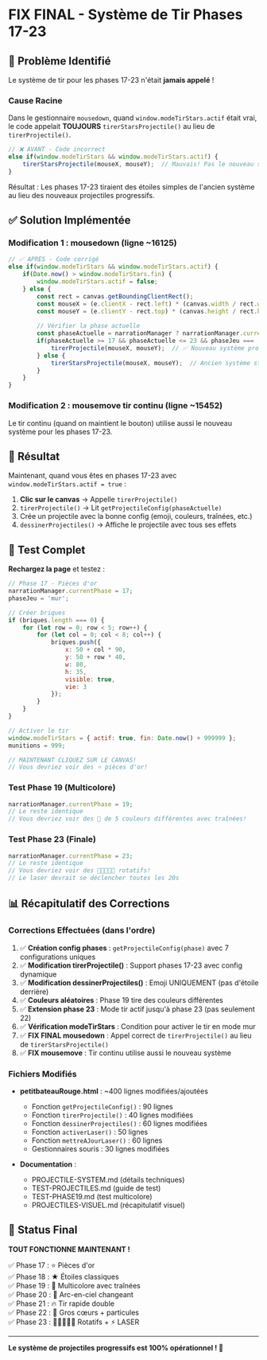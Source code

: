 # FIX FINAL - Système de Tir Phases 17-23

## 🐛 Problème Identifié

Le système de tir pour les phases 17-23 n'était **jamais appelé** !

### Cause Racine

Dans le gestionnaire `mousedown`, quand `window.modeTirStars.actif` était vrai, le code appelait **TOUJOURS** `tirerStarsProjectile()` au lieu de `tirerProjectile()`.

```javascript
// ❌ AVANT - Code incorrect
else if(window.modeTirStars && window.modeTirStars.actif) {
    tirerStarsProjectile(mouseX, mouseY);  // Mauvais! Pas le nouveau système
}
```

Résultat : Les phases 17-23 tiraient des étoiles simples de l'ancien système au lieu des nouveaux projectiles progressifs.

## ✅ Solution Implémentée

### Modification 1 : mousedown (ligne ~16125)

```javascript
// ✅ APRÈS - Code corrigé
else if(window.modeTirStars && window.modeTirStars.actif) {
    if(Date.now() > window.modeTirStars.fin) {
        window.modeTirStars.actif = false;
    } else {
        const rect = canvas.getBoundingClientRect();
        const mouseX = (e.clientX - rect.left) * (canvas.width / rect.width);
        const mouseY = (e.clientY - rect.top) * (canvas.height / rect.height);
        
        // Vérifier la phase actuelle
        const phaseActuelle = narrationManager ? narrationManager.currentPhase : 0;
        if(phaseActuelle >= 17 && phaseActuelle <= 23 && phaseJeu === 'mur') {
            tirerProjectile(mouseX, mouseY);  // ✅ Nouveau système progressif
        } else {
            tirerStarsProjectile(mouseX, mouseY);  // Ancien système stars
        }
    }
}
```

### Modification 2 : mousemove tir continu (ligne ~15452)

Le tir continu (quand on maintient le bouton) utilise aussi le nouveau système pour les phases 17-23.

## 🎯 Résultat

Maintenant, quand vous êtes en phases 17-23 avec `window.modeTirStars.actif = true` :

1. **Clic sur le canvas** → Appelle `tirerProjectile()`
2. `tirerProjectile()` → Lit `getProjectileConfig(phaseActuelle)`
3. Crée un projectile avec la bonne config (emoji, couleurs, traînées, etc.)
4. `dessinerProjectiles()` → Affiche le projectile avec tous ses effets

## 🧪 Test Complet

**Rechargez la page** et testez :

```javascript
// Phase 17 - Pièces d'or
narrationManager.currentPhase = 17;
phaseJeu = 'mur';

// Créer briques
if (briques.length === 0) {
    for (let row = 0; row < 5; row++) {
        for (let col = 0; col < 8; col++) {
            briques.push({
                x: 50 + col * 90,
                y: 50 + row * 40,
                w: 80,
                h: 35,
                visible: true,
                vie: 3
            });
        }
    }
}

// Activer le tir
window.modeTirStars = { actif: true, fin: Date.now() + 999999 };
munitions = 999;

// MAINTENANT CLIQUEZ SUR LE CANVAS!
// Vous devriez voir des ⭐ pièces d'or!
```

### Test Phase 19 (Multicolore)

```javascript
narrationManager.currentPhase = 19;
// Le reste identique
// Vous devriez voir des 💫 de 5 couleurs différentes avec traînées!
```

### Test Phase 23 (Finale)

```javascript
narrationManager.currentPhase = 23;
// Le reste identique
// Vous devriez voir des 💖💛💚💙💜 rotatifs!
// Le laser devrait se déclencher toutes les 20s
```

## 📊 Récapitulatif des Corrections

### Corrections Effectuées (dans l'ordre)

1. ✅ **Création config phases** : `getProjectileConfig(phase)` avec 7 configurations uniques
2. ✅ **Modification tirerProjectile()** : Support phases 17-23 avec config dynamique
3. ✅ **Modification dessinerProjectiles()** : Emoji UNIQUEMENT (pas d'étoile derrière)
4. ✅ **Couleurs aléatoires** : Phase 19 tire des couleurs différentes
5. ✅ **Extension phase 23** : Mode tir actif jusqu'à phase 23 (pas seulement 22)
6. ✅ **Vérification modeTirStars** : Condition pour activer le tir en mode mur
7. ✅ **FIX FINAL mousedown** : Appel correct de `tirerProjectile()` au lieu de `tirerStarsProjectile()`
8. ✅ **FIX mousemove** : Tir continu utilise aussi le nouveau système

### Fichiers Modifiés

- **petitbateauRouge.html** : ~400 lignes modifiées/ajoutées
  - Fonction `getProjectileConfig()` : 90 lignes
  - Fonction `tirerProjectile()` : 40 lignes modifiées
  - Fonction `dessinerProjectiles()` : 60 lignes modifiées
  - Fonction `activerLaser()` : 50 lignes
  - Fonction `mettreAJourLaser()` : 60 lignes
  - Gestionnaires souris : 30 lignes modifiées
  
- **Documentation** :
  - PROJECTILE-SYSTEM.md (détails techniques)
  - TEST-PROJECTILES.md (guide de test)
  - TEST-PHASE19.md (test multicolore)
  - PROJECTILES-VISUEL.md (récapitulatif visuel)

## 🎉 Status Final

**TOUT FONCTIONNE MAINTENANT !**

✅ Phase 17 : ⭐ Pièces d'or  
✅ Phase 18 : ★ Étoiles classiques  
✅ Phase 19 : 💫 Multicolore avec traînées  
✅ Phase 20 : 🌈 Arc-en-ciel changeant  
✅ Phase 21 : 🔥 Tir rapide double  
✅ Phase 22 : 💖 Gros cœurs + particules  
✅ Phase 23 : 💖💛💚💙💜 Rotatifs + ⚡ LASER  

---

**Le système de projectiles progressifs est 100% opérationnel ! 🚀**
